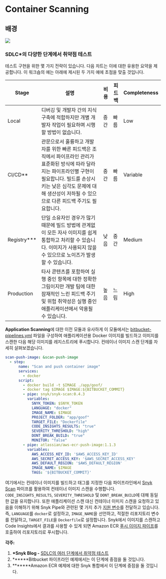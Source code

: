 # Container Scanning

## 배경

![](https://partner-workshop-assets.s3.us-east-2.amazonaws.com/snyk-container-01.png)

### SDLC\*의 다양한 단계에서 취약점 테스트

테스트 구현을 위한 몇 가지 전략이 있습니다. 다음 차트는 이에 대한 유용한 요약을 제공합니다. 이 워크숍의 예는 아래에 제시된 두 가지 예에 초점을 맞출 것입니다.

| Stage          | 설명                                                                                                                                     | 비용 | 피드백 | Completeness |
| -------------- | -------------------------------------------------------------------------------------------------------------------------------------- | -- | --- | ------------ |
| Local          | 디버깅 및 개발자 간의 지식 구축에 적합하지만 개별 개발자 작업이 필요하며 시행할 방법이 없습니다.                                                                                | 중간 | 빠름  | Low          |
| CI/CD\*\*      | 관문으로서 훌륭하고 개발자를 위한 빠른 피드백은 조직에서 파이프라인 관리가 표준화된 방식에 따라 달라지는 파이프라인별 구현이 필요합니다. 빌드를 손상시키는 낮은 심각도 문제에 대해 생산성이 저하될 수 있으므로 다른 피드백 주기도 필요합니다. | 중간 | 빠름  | Variable     |
| Registry\*\*\* | 단일 소유자인 경우가 많기 때문에 빌드 방법에 관계없이 모든 자사 이미지를 쉽게 통합하고 처리할 수 있습니다. 이미지가 사용되지 않을 수 있으므로 노이즈가 발생할 수 있습니다.                                     | 낮음 | 중간  | Medium       |
| Production     | 타사 콘텐츠를 포함하여 실행 중인 항목에 대한 정확한 그림이지만 개발 팀에 대한 잠재적인 느린 피드백 주기 및 위험 취약성은 실행 중인 애플리케이션에서 악용될 수 있습니다.                                       | 높음 | 느림  | High         |

**Application Scanning**에 대한 이전 모듈과 유사하게 이 모듈에서는 [bitbucket-pipelines.yml](https://bitbucket.org/snyk/patterns-library-atlassian-aws/src/192a4d2412a4330b9f634e9d45a546ec1add61fb/bitbucket-pipelines.yml#lines-32:56) 파일을 구성하여 애플리케이션용 Docker 이미지를 빌드하고 이미지를 스캔한 다음 해당 이미지를 레지스트리에 푸시합니다. 컨테이너 이미지 스캔 단계를 자세히 살펴보겠습니다.

```yaml
scan-push-image: &scan-push-image
  - step:
      name: "Scan and push container image"
      services:
        - docker
      script:
        - docker build -t $IMAGE ./app/goof/
        - docker tag $IMAGE $IMAGE:${BITBUCKET_COMMIT}
        - pipe: snyk/snyk-scan:0.4.3
          variables:
            SNYK_TOKEN: $SNYK_TOKEN
            LANGUAGE: "docker"
            IMAGE_NAME: $IMAGE
            PROJECT_FOLDER: "app/goof"
            TARGET_FILE: "Dockerfile"
            CODE_INSIGHTS_RESULTS: "true"
            SEVERITY_THRESHOLD: "high"
            DONT_BREAK_BUILD: "true"
            MONITOR: "false"
        - pipe: atlassian/aws-ecr-push-image:1.1.3
          variables:
            AWS_ACCESS_KEY_ID: '$AWS_ACCESS_KEY_ID'
            AWS_SECRET_ACCESS_KEY: '$AWS_SECRET_ACCESS_KEY'
            AWS_DEFAULT_REGION: '$AWS_DEFAULT_REGION'
            IMAGE_NAME: $IMAGE
            TAGS: '${BITBUCKET_COMMIT}'
```

여기에서는 컨테이너 이미지를 빌드하고 태그를 지정한 다음 파이프라인에서 [Snyk Scan](https://bitbucket.org/product/features/pipelines/integrations?p=snyk/snyk-scan) 파이프를 활용하여 컨테이너 이미지 스캔을 수행합니다. `CODE_INSIGHTS_RESULTS`, `SEVERITY_THRESHOLD` 및 `DONT_BREAK_BUILD`에 대해 동일한 값을 유지합니다. 또한 애플리케이션 스캔 대신 컨테이너 이미지 스캔을 요청하고 있음을 이해하기 위해 Snyk Pipe와 관련된 몇 가지 추가 [지원 변수](https://bitbucket.org/snyk/snyk-scan)를 전달하고 있습니다. 즉, `LANGUAGE`를 `docker`로 설정하고, `IMAGE_NAME`을 선언하고, 적절한 리포지토리 변수를 전달하고, `TARGET_FILE`을 `Dockerfile`로 설정합니다. Snyk에서 이미지를 스캔하고 Code Insights에서 결과를 사용할 수 있게 되면 Amazon ECR [푸시 이미지 파이프](https://bitbucket.org/atlassian/aws-ecr-push-image)를 호출하여 리포지토리로 푸시합니다.

**각주:**

1. **\*Snyk Blog -** [SDLC의 여러 단계에서 취약점 테스트](https://snyk.io/blog/container-security-throughout-the-sdlc/)
2. **\*\***Bitbucket 파이프라인 예제에서는 이 단계에 중점을 둘 것입니다.
3. **\*\*\***Amazon ECR 예제에 대한 Snyk 통합에서 이 단계에 중점을 둘 것입니다.
